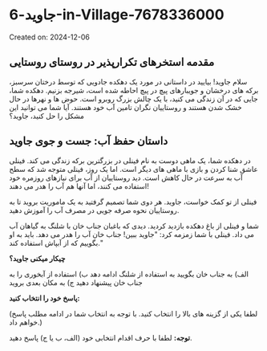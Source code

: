 # جاوید-6-in-Village-7678336000

Created on: 2024-12-06

**مقدمه**
 استخرهای تکرارپذیر در روستای روستایی
------------------------------------

سلام جاوید! بیایید در داستانی در مورد یک دهکده جادویی که توسط درختان سرسبز، برکه های درخشان و جویبارهای پیچ در پیچ احاطه شده است، شیرجه بزنیم. دهکده شما، جایی که در آن زندگی می کنید، با یک چالش بزرگ روبرو است. حوض ها و نهرها در حال خشک شدن هستند و روستاییان نگران تامین آب خود هستند. آیا شما می توانید این مشکل را حل کنید، جاوید؟

**داستان**
حفظ آب: جست و جوی جاوید
-----------------------------

در دهکده شما، یک ماهی دوست به نام فینلی در بزرگترین برکه زندگی می کند. فینلی عاشق شنا کردن و بازی با ماهی های دیگر است. اما یک روز، فینلی متوجه شد که سطح آب به سرعت در حال کاهش است. دید روستاییان از آب برای نیازهای روزمره خود استفاده می کنند، اما آنها هم آب را هدر می دهند!

فینلی از تو کمک خواست، جاوید. هر دوی شما تصمیم گرفتید به یک ماموریت بروید تا به روستاییان نحوه صرفه جویی در مصرف آب را آموزش دهید.

شما و فینلی از باغ دهکده بازدید کردید. دیدی که باغبان جناب خان با شلنگ به گیاهان آب می داد. فینلی با شما زمزمه کرد: "جاوید ببین! جناب خان آب را هدر می دهد. باید به او بگوییم که از آبپاش استفاده کند."

**چیکار میکنی جاوید؟**

الف) به جناب خان بگویید به استفاده از شلنگ ادامه دهد
ب) استفاده از آبخوری را به جناب خان پیشنهاد دهید
ج) به مکان بعدی بروید

**پاسخ خود را انتخاب کنید:**

(لطفا یکی از گزینه های بالا را انتخاب کنید. با توجه به انتخاب شما در ادامه مطلب پاسخ خواهم داد.)

**توجه:** لطفا با حرف اقدام انتخابی خود (الف، ب یا ج) پاسخ دهید.
